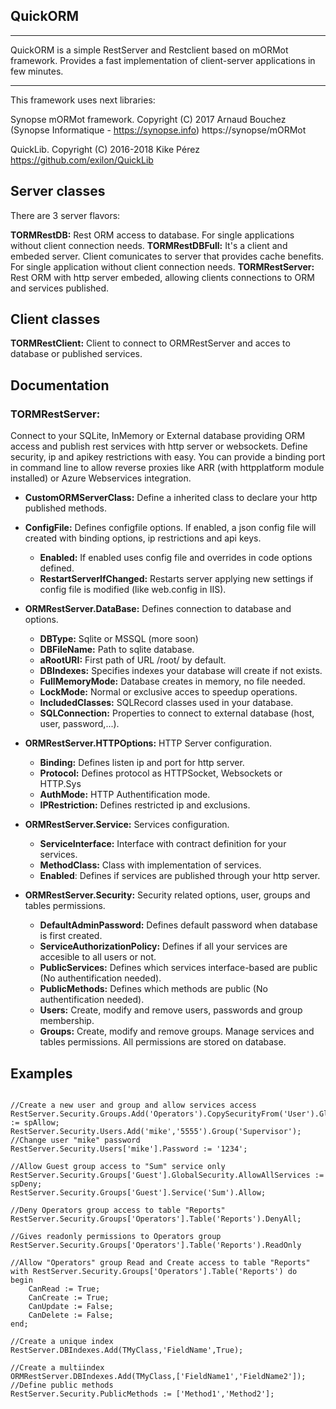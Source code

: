 
**QuickORM**
--------
----------
QuickORM is a simple RestServer and Restclient based on mORMot framework. Provides a fast implementation of client-server applications in few minutes.

----------
This framework uses next libraries:

  Synopse mORMot framework. Copyright (C) 2017 Arnaud Bouchez (Synopse Informatique - https://synopse.info)
	https://synopse/mORMot
	
  QuickLib. Copyright (C) 2016-2018 Kike Pérez
	https://github.com/exilon/QuickLib

## Server classes
There are 3 server flavors:

**TORMRestDB:** Rest ORM access to database. For single applications without client connection needs.
**TORMRestDBFull:** It's a client and embeded server. Client comunicates to server that provides cache benefits. For single application without client connection needs.
**TORMRestServer:** Rest ORM with http server embeded, allowing clients connections to ORM and services published.
## Client classes
**TORMRestClient:** Client to connect to ORMRestServer and acces to database or published services.
## Documentation
### TORMRestServer:
Connect to your SQLite, InMemory or External database providing ORM access and publish rest services with http server or websockets. Define security, ip and apikey restrictions with easy.
You can provide a binding port in command line to allow reverse proxies like ARR (with httpplatform module installed) or Azure Webservices integration.
- **CustomORMServerClass:** Define a inherited class to declare your http published methods.
- **ConfigFile:** Defines configfile options. If enabled, a json config file will created with binding options, ip restrictions and api keys.
	- **Enabled:** If enabled uses config file and overrides in code options defined.
	- **RestartServerIfChanged:** Restarts server applying new settings if config file is modified (like web.config in IIS).
- **ORMRestServer.DataBase:** Defines connection to database and options.
	- **DBType:** Sqlite or MSSQL (more soon)
	- **DBFileName:** Path to sqlite database.
	- **aRootURI:** First path of URL /root/ by default.
	- **DBIndexes:** Specifies indexes your database will create if not exists.
	- **FullMemoryMode:** Database creates in memory, no file needed.
	- **LockMode:** Normal or exclusive acces to speedup operations.
	- **IncludedClasses:** SQLRecord classes used in your database.
	- **SQLConnection:** Properties to connect to external database (host, user, password,...).
	
- **ORMRestServer.HTTPOptions:** HTTP Server configuration.
	- **Binding:** Defines listen ip and port for http server.
	- **Protocol:** Defines protocol as HTTPSocket,  Websockets or HTTP.Sys
	- **AuthMode:** HTTP Authentification mode.
	- **IPRestriction:** Defines restricted ip and exclusions.

- **ORMRestServer.Service:** Services configuration.
	- **ServiceInterface:** Interface with contract definition for your services.
	- **MethodClass:** Class with implementation of services.
	- **Enabled**: Defines if services are published through your http server. 

	
- **ORMRestServer.Security:** Security related options, user, groups and tables permissions.
	- **DefaultAdminPassword:** Defines default password when database is first created.
	- **ServiceAuthorizationPolicy:** Defines if all your services are accesible to all users or not.
	- **PublicServices:** Defines which services interface-based are public (No authentification needed).
	- **PublicMethods:** Defines which methods are public (No authentification needed).
	- **Users:** Create, modify and remove users, passwords and group membership.
	- **Groups:** Create, modify and remove groups. Manage services and tables permissions. All permissions are stored on database.

## Examples
```delphi	

//Create a new user and group and allow services access
RestServer.Security.Groups.Add('Operators').CopySecurityFrom('User').GlobalSecurity.AllowServices := spAllow;
RestServer.Security.Users.Add('mike','5555').Group('Supervisor');
//Change user "mike" password
RestServer.Security.Users['mike'].Password := '1234';
	
//Allow Guest group access to "Sum" service only
RestServer.Security.Groups['Guest'].GlobalSecurity.AllowAllServices := spDeny;
RestServer.Security.Groups['Guest'].Service('Sum').Allow;
	
//Deny Operators group access to table "Reports"
RestServer.Security.Groups['Operators'].Table('Reports').DenyAll;
	
//Gives readonly permissions to Operators group
RestServer.Security.Groups['Operators'].Table('Reports').ReadOnly
	
//Allow "Operators" group Read and Create access to table "Reports"
with RestServer.Security.Groups['Operators'].Table('Reports') do
begin
	CanRead := True;
	CanCreate := True;
	CanUpdate := False;
	CanDelete := False;
end;
	
//Create a unique index
RestServer.DBIndexes.Add(TMyClass,'FieldName',True);
	
//Create a multiindex
ORMRestServer.DBIndexes.Add(TMyClass,['FieldName1','FieldName2']);
//Define public methods
RestServer.Security.PublicMethods := ['Method1','Method2'];

 